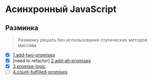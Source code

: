 # Асинхронный JavaScript

## Разминка
> Разминку решать без использования статических методов массива

- [x] [1.add-two-promises](1.add-two-promises.js)
- [x] [need to refactor] [2.add-all-promises](2.add-all-promises.js)
- [x] [3.promise-logic](3.promise-logic.js)
- [ ] [4.count-fulfilled-promises](4.count-fulfilled-promises.js)